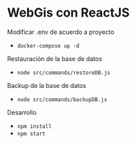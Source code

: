 # WebGis con ReactJS

Modificar .env de acuerdo a proyecto

- `docker-compose up -d`

Restauración de la base de datos
- `node src/commands/restoreDB.js`

Backup de la base de datos
- `node src/commands/backupDB.js`


<!-- Producción
- `docker exec -it reactjs node /usr/src/app/src/commands/restoreDB.js`
- `docker exec -it reactjs node src/commands/backupDB.js` -->

Desarrollo
- `npm install`
- `npm start`
